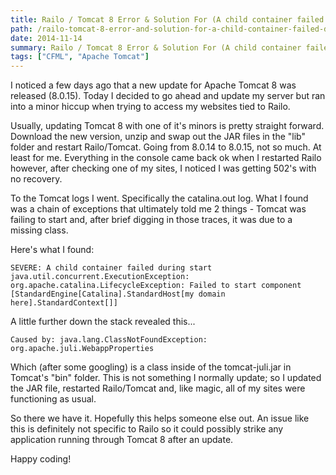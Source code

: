 ```yaml
---
title: Railo / Tomcat 8 Error & Solution For (A child container failed during start)
path: /railo-tomcat-8-error-and-solution-for-a-child-container-failed-during-start
date: 2014-11-14
summary: Railo / Tomcat 8 Error & Solution For (A child container failed during start)
tags: ["CFML", "Apache Tomcat"]
---
```


I noticed a few days ago that a new update for Apache Tomcat 8 was released (8.0.15). Today I decided to go ahead and update my server but ran into a minor hiccup when trying to access my websites tied to Railo.

Usually, updating Tomcat 8 with one of it's minors is pretty straight forward. Download the new version, unzip and swap out the JAR files in the "lib" folder and restart Railo/Tomcat. Going from 8.0.14 to 8.0.15, not so much. At least for me. Everything in the console came back ok when I restarted Railo however, after checking one of my sites, I noticed I was getting 502's with no recovery.

To the Tomcat logs I went. Specifically the catalina.out log. What I found was a chain of exceptions that ultimately told me 2 things - Tomcat was failing to start and, after brief digging in those traces, it was due to a missing class.

Here's what I found:

`SEVERE: A child container failed during start java.util.concurrent.ExecutionException: org.apache.catalina.LifecycleException: Failed to start component [StandardEngine[Catalina].StandardHost[my domain here].StandardContext[]]`

A little further down the stack revealed this...

`Caused by: java.lang.ClassNotFoundException: org.apache.juli.WebappProperties`

Which (after some googling) is a class inside of the tomcat-juli.jar in Tomcat's "bin" folder. This is not something I normally update; so I updated the JAR file, restarted Railo/Tomcat and, like magic, all of my sites were functioning as usual.

So there we have it. Hopefully this helps someone else out. An issue like this is definitely not specific to Railo so it could possibly strike any application running through Tomcat 8 after an update.

Happy coding!